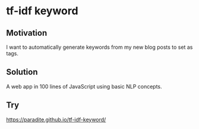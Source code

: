 # tf-idf keyword

## Motivation

I want to automatically generate keywords from my new blog posts to set as tags.

## Solution

A web app in 100 lines of JavaScript using basic NLP concepts.

## Try

https://paradite.github.io/tf-idf-keyword/
